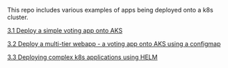This repo includes various examples of apps being deployed onto a k8s cluster.

[3.1 Deploy a simple voting app onto AKS](https://github.com/ozgurgulerx/learnaks/blob/main/03%20-%20Deploy%20a%20service%20onto%20the%20cluster%20%26%20Test%20scaling%20%26%20basic%20functionality/3.1%20Deploy%20a%20simple%20voting%20app.md)

[3.2 Deploy a multi-tier webapp - a voting app  onto AKS using a configmap](https://github.com/ozgurgulerx/learnaks/blob/main/03%20-%20Deploy%20a%20service%20onto%20the%20cluster%20%26%20Test%20scaling%20%26%20basic%20functionality/3.2%20Deploy%20a%20sample%20guestbook%20application.md)

[3.3 Deploying complex k8s applications using HELM](https://github.com/ozgurgulerx/learnaks/blob/main/03%20-%20Deploy%20a%20service%20onto%20the%20cluster%20&%20Test%20scaling%20&%20basic%20functionality/3.3%20Deploying%20complex%20k8s%20applications%20with%20HELM)

